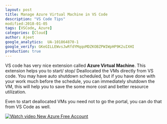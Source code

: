 ```yaml
---
layout: post
title: Manage Azure Virtual Machine in VS Code 
description: "VS Code Tips"
modified:2018-01-05
tags: [VSCode, Azure]
categories: [Cloud]
author: Ajeet
google_analytics:  UA-101864870-1
google_verify: GKeGILLEWvsJwRfdYMqqoMDZKOBZPWIWpHP9K2uIXHI
production: true
---
```

VS code has very nice extension called **Azure Virtual Machine**. This extension helps you to start/ stop/ Deallocated the VMs directly from VS code. You may have auto shutdown scheduled, but if you have done with your work much before the schedule, you can immediately shutdown the VM, this will help you to save the some more cost and better resource utilization.

Even to start deallocated VMs you need not to go the portal, you can do that from VS Code as well.

<!--more-->
   [![Watch video New Azure Free Account](https://i.ytimg.com/vi/34DjwdeHFPE/hqdefault.jpg?sqp=-oaymwEXCNACELwBSFryq4qpAwkIARUAAIZCGAE=&rs=AOn4CLD-gFD3jPNfwkp0iAxrvnx5EC_DYg)](https://www.youtube.com/watch?v=34DjwdeHFPE&t=5s)

